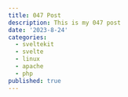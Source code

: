 ```yaml
---
title: 047 Post
description: This is my 047 post
date: '2023-8-24'
categories:
  - sveltekit
  - svelte
  - linux
  - apache
  - php
published: true
---
```



